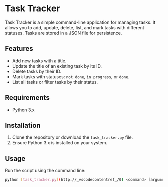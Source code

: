 # Task Tracker

Task Tracker is a simple command-line application for managing tasks. It allows you to add, update, delete, list, and mark tasks with different statuses. Tasks are stored in a JSON file for persistence.

## Features

- Add new tasks with a title.
- Update the title of an existing task by its ID.
- Delete tasks by their ID.
- Mark tasks with statuses: `not done`, `in progress`, or `done`.
- List all tasks or filter tasks by their status.

## Requirements

- Python 3.x

## Installation

1. Clone the repository or download the `task_tracker.py` file.
2. Ensure Python 3.x is installed on your system.

## Usage

Run the script using the command line:

```bash
python [task_tracker.py](http://_vscodecontentref_/0) <command> [arguments]
